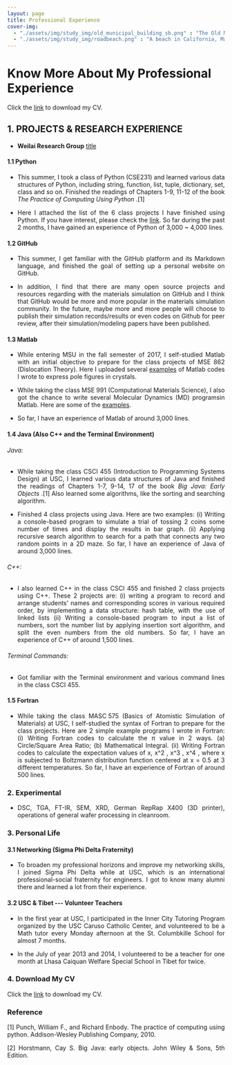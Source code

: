 ```yaml
---
layout: page
title: Professional Experience
cover-img: 
  - "./assets/img/study_img/old_municipal_building_sb.png" : "The Old Municipal Building @Santa Barbara, CA, Aug 2016"
  - "./assets/img/study_img/roadbeach.png" : "A beach in California, May 2017"
---
```


# Know More About My Professional Experience
<p style="text-align: justify"> </p>
<p style="text-align: justify"> </p>
<p style="text-align: justify"> Click the <a href="https://drive.google.com/file/d/1Ope99ZBIZ2xICd_krYKEsK2I6nurJ6os/view?usp=drive_link">link</a> to download my CV.</p>

## 1. PROJECTS & RESEARCH EXPERIENCE
<p style="text-align: justify"> </p>

- **Weilai Research Group** [title](https://weilaigroup.org/)



#### 1.1 Python 
* <p style="text-align: justify"> This summer, I took a class of Python (CSE231) and learned various data structures of Python, including string, function, list, tuple, dictionary, set, class and so on. Finished the readings of Chapters 1-9, 11-12 of the book <i> The Practice of Computing Using Python </i> .[1]</p>

* <p style="text-align: justify"> Here I attached the list of the 6 class projects I have finished using Python. If you have interest, please check the <a href="https://drive.google.com/drive/folders/1Lp1VTEmsLFz93kLzTfxlGmvEO5mB_0y6?usp=sharing">link</a>. So far during the past 2 months, I have gained an experience of Python of 3,000 ~ 4,000 lines. </p>

#### 1.2 GitHub  
* <p style="text-align: justify"> This summer, I get familiar with the GitHub platform and its Markdown language, and finished the goal of setting up a personal website on GitHub. </p>

* <p style="text-align: justify"> In addition, I find that there are many open source projects and resources regarding with the materials simulation on GitHub and I think that GitHub would be more and more popular in the materials simulation community. In the future, maybe more and more people will choose to publish their simulation records/results or even codes on Github for peer review, after their simulation/modeling papers have been published. </p>

#### 1.3 Matlab
* <p style="text-align: justify"> While entering MSU in the fall semester of 2017, I self-studied Matlab with an initial objective to prepare for the class projects of MSE 862 (Dislocation Theory). Here I uploaded several <a href="https://drive.google.com/drive/folders/1kXQ8amdsIHOGrlMsHyeI-OOyRCg-v3va?usp=sharing">examples</a> of Matlab codes I wrote to express pole figures in crystals. </p>

* <p style="text-align: justify"> While taking the class MSE 991 (Computational Materials Science), I also got the chance to write several Molecular Dynamics (MD) programsin Matlab. Here are some of the <a href="https://drive.google.com/drive/folders/153voqd3fobC8xD0aex3zamI0bneFZyaA?usp=sharing"> examples</a>. </p>

* <p style="text-align: justify"> So far, I have an experience of Matlab of around 3,000 lines. </p>

#### 1.4 Java (Also C++ and the Terminal Environment)
<p style="text-align: justify"> </p>

###### Java:
* <p style="text-align: justify"> While taking the class CSCI 455 (Introduction to Programming Systems Design) at USC, I learned various data structures of Java and finished the readings of Chapters 1-7, 9-14, 17 of the book <i> Big Java: Early Objects </i> .[1] Also learned some algorithms, like the sorting and searching algorithm. </p>

* <p style="text-align: justify"> Finished 4 class projects using Java. Here are two examples: (i) Writing a console-based program to simulate a trial of tossing 2 coins some number of times and display the results in bar graph. (ii) Applying recursive search algorithm to search for a path that connects any two random points in a 2D maze. So far, I have an experience of Java of around 3,000 lines. </p>

###### C++:
* <p style="text-align: justify"> I also learned C++ in the class CSCI 455 and finished 2 class projects using C++. These 2 projects are: (i) writing a program to record and arrange students’ names and corresponding scores in various required order, by implementing a data structure: hash table, with the use of linked lists (ii) Writing a console-based program to input a list of numbers, sort the number list by applying insertion sort algorithm, and split the even numbers from the old numbers. So far, I have an experience of C++ of around 1,500 lines. </p>

###### Terminal Commands:
* <p style="text-align: justify"> Got familiar with the Terminal environment and various command lines in the class CSCI 455. </p>

#### 1.5 Fortran 
* <p style="text-align: justify"> While taking the class MASC 575 (Basics of Atomistic Simulation of Materials) at USC, I self-studied  the syntax of Fortran to prepare for the class projects. Here are 2 simple example programs I wrote in Fortran: (i) Writing Fortran codes to calculate the π value in 2 ways. (a) Circle/Square Area Ratio; (b) Mathematical Integral. (ii) Writing Fortran codes to calculate the expectation values of x, x^2 , x^3 , x^4 , where x is subjected to Boltzmann distribution function centered at x = 0.5 at 3 different temperatures. So far, I have an experience of Fortran of around 500 lines.</p> 

### 2. Experimental
* <p style="text-align: justify"> DSC, TGA, FT-IR, SEM, XRD, German RepRap X400 (3D printer), operations of general wafer processing in cleanroom. </p>


### 3. Personal Life 
<p style="text-align: justify"> </p>

#### 3.1 Networking (Sigma Phi Delta Fraternity)
* <p style="text-align: justify"> To broaden my professional horizons and improve my networking skills, I joined Sigma Phi Delta while at USC, which is an international professional-social fraternity for engineers. I got to know many alumni there and learned a lot from their experience. </p>

#### 3.2 USC & Tibet --- Volunteer Teachers
* <p style="text-align: justify"> In the first year at USC, I participated in the Inner City Tutoring Program organized by the USC Caruso Catholic Center, and volunteered to be a Math tutor every Monday afternoon at the St. Columbkille School for almost 7 months. </p>

* <p style="text-align: justify"> In the July of year 2013 and 2014, I volunteered to be a teacher for one month at Lhasa Caiquan Welfare Special School in Tibet for twice. </p>


### 4. Download My CV 
<p style="text-align: justify"> Click the <a href="https://drive.google.com/file/d/1Ope99ZBIZ2xICd_krYKEsK2I6nurJ6os/view">link</a> to download my CV.</p>


### Reference
<p style="text-align: justify"> [1] Punch, William F., and Richard Enbody. The practice of computing using python. Addison-Wesley Publishing Company, 2010. </p>

<p style="text-align: justify"> [2] Horstmann, Cay S. Big Java: early objects. John Wiley & Sons, 5th Edition. </p>

